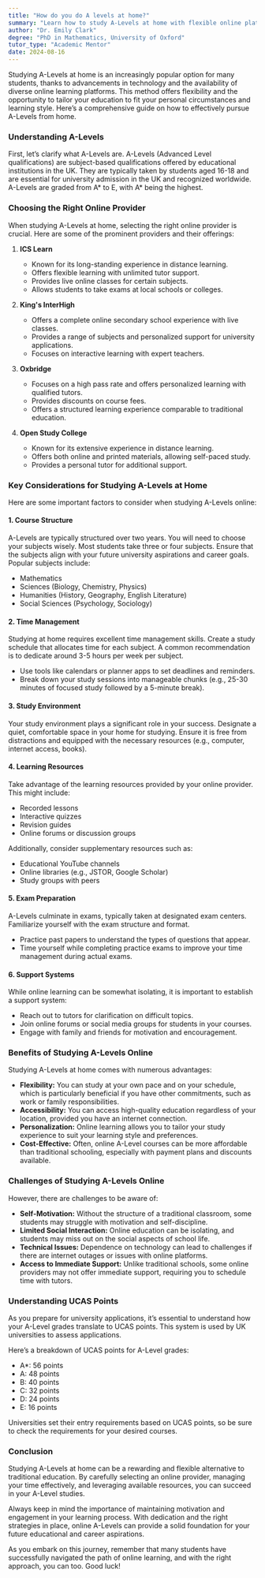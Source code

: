 ```yaml
---
title: "How do you do A levels at home?"
summary: "Learn how to study A-Levels at home with flexible online platforms and tailored education to fit your learning style and personal needs."
author: "Dr. Emily Clark"
degree: "PhD in Mathematics, University of Oxford"
tutor_type: "Academic Mentor"
date: 2024-08-16
---
```


Studying A-Levels at home is an increasingly popular option for many students, thanks to advancements in technology and the availability of diverse online learning platforms. This method offers flexibility and the opportunity to tailor your education to fit your personal circumstances and learning style. Here’s a comprehensive guide on how to effectively pursue A-Levels from home.

### Understanding A-Levels

First, let’s clarify what A-Levels are. A-Levels (Advanced Level qualifications) are subject-based qualifications offered by educational institutions in the UK. They are typically taken by students aged 16-18 and are essential for university admission in the UK and recognized worldwide. A-Levels are graded from A* to E, with A* being the highest.

### Choosing the Right Online Provider

When studying A-Levels at home, selecting the right online provider is crucial. Here are some of the prominent providers and their offerings:

1. **ICS Learn**
   - Known for its long-standing experience in distance learning.
   - Offers flexible learning with unlimited tutor support.
   - Provides live online classes for certain subjects.
   - Allows students to take exams at local schools or colleges.

2. **King's InterHigh**
   - Offers a complete online secondary school experience with live classes.
   - Provides a range of subjects and personalized support for university applications.
   - Focuses on interactive learning with expert teachers.

3. **Oxbridge**
   - Focuses on a high pass rate and offers personalized learning with qualified tutors.
   - Provides discounts on course fees.
   - Offers a structured learning experience comparable to traditional education.

4. **Open Study College**
   - Known for its extensive experience in distance learning.
   - Offers both online and printed materials, allowing self-paced study.
   - Provides a personal tutor for additional support.

### Key Considerations for Studying A-Levels at Home

Here are some important factors to consider when studying A-Levels online:

#### 1. **Course Structure**

A-Levels are typically structured over two years. You will need to choose your subjects wisely. Most students take three or four subjects. Ensure that the subjects align with your future university aspirations and career goals. Popular subjects include:

- Mathematics
- Sciences (Biology, Chemistry, Physics)
- Humanities (History, Geography, English Literature)
- Social Sciences (Psychology, Sociology)

#### 2. **Time Management**

Studying at home requires excellent time management skills. Create a study schedule that allocates time for each subject. A common recommendation is to dedicate around 3-5 hours per week per subject. 

- Use tools like calendars or planner apps to set deadlines and reminders.
- Break down your study sessions into manageable chunks (e.g., 25-30 minutes of focused study followed by a 5-minute break).

#### 3. **Study Environment**

Your study environment plays a significant role in your success. Designate a quiet, comfortable space in your home for studying. Ensure it is free from distractions and equipped with the necessary resources (e.g., computer, internet access, books).

#### 4. **Learning Resources**

Take advantage of the learning resources provided by your online provider. This might include:

- Recorded lessons
- Interactive quizzes
- Revision guides
- Online forums or discussion groups

Additionally, consider supplementary resources such as:

- Educational YouTube channels
- Online libraries (e.g., JSTOR, Google Scholar)
- Study groups with peers

#### 5. **Exam Preparation**

A-Levels culminate in exams, typically taken at designated exam centers. Familiarize yourself with the exam structure and format. 

- Practice past papers to understand the types of questions that appear.
- Time yourself while completing practice exams to improve your time management during actual exams.

#### 6. **Support Systems**

While online learning can be somewhat isolating, it is important to establish a support system:

- Reach out to tutors for clarification on difficult topics.
- Join online forums or social media groups for students in your courses.
- Engage with family and friends for motivation and encouragement.

### Benefits of Studying A-Levels Online

Studying A-Levels at home comes with numerous advantages:

- **Flexibility:** You can study at your own pace and on your schedule, which is particularly beneficial if you have other commitments, such as work or family responsibilities.
- **Accessibility:** You can access high-quality education regardless of your location, provided you have an internet connection.
- **Personalization:** Online learning allows you to tailor your study experience to suit your learning style and preferences.
- **Cost-Effective:** Often, online A-Level courses can be more affordable than traditional schooling, especially with payment plans and discounts available.

### Challenges of Studying A-Levels Online

However, there are challenges to be aware of:

- **Self-Motivation:** Without the structure of a traditional classroom, some students may struggle with motivation and self-discipline.
- **Limited Social Interaction:** Online education can be isolating, and students may miss out on the social aspects of school life.
- **Technical Issues:** Dependence on technology can lead to challenges if there are internet outages or issues with online platforms.
- **Access to Immediate Support:** Unlike traditional schools, some online providers may not offer immediate support, requiring you to schedule time with tutors.

### Understanding UCAS Points

As you prepare for university applications, it’s essential to understand how your A-Level grades translate to UCAS points. This system is used by UK universities to assess applications. 

Here’s a breakdown of UCAS points for A-Level grades:

- A*: 56 points
- A: 48 points
- B: 40 points
- C: 32 points
- D: 24 points
- E: 16 points

Universities set their entry requirements based on UCAS points, so be sure to check the requirements for your desired courses.

### Conclusion

Studying A-Levels at home can be a rewarding and flexible alternative to traditional education. By carefully selecting an online provider, managing your time effectively, and leveraging available resources, you can succeed in your A-Level studies. 

Always keep in mind the importance of maintaining motivation and engagement in your learning process. With dedication and the right strategies in place, online A-Levels can provide a solid foundation for your future educational and career aspirations.

As you embark on this journey, remember that many students have successfully navigated the path of online learning, and with the right approach, you can too. Good luck!
    